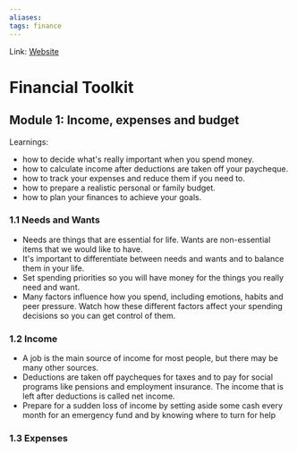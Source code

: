 ```yaml
---
aliases:
tags: finance
---
```

Link: [Website](https://www.canada.ca/en/financial-consumer-agency/services/financial-toolkit/)

# Financial Toolkit
## Module 1: Income, expenses and budget
Learnings:
-   how to decide what's really important when you spend money.
-   how to calculate income after deductions are taken off your paycheque.
-   how to track your expenses and reduce them if you need to.
-   how to prepare a realistic personal or family budget.
-   how to plan your finances to achieve your goals.

### 1.1 Needs and Wants
-   Needs are things that are essential for life. Wants are non-essential items that we would like to have.
-   It's important to differentiate between needs and wants and to balance them in your life.
-   Set spending priorities so you will have money for the things you really need and want.
-   Many factors influence how you spend, including emotions, habits and peer pressure. Watch how these different factors affect your spending decisions so you can get control of them.

### 1.2 Income
-   A job is the main source of income for most people, but there may be many other sources.
-   Deductions are taken off paycheques for taxes and to pay for social programs like pensions and employment insurance. The income that is left after deductions is called net income.
-   Prepare for a sudden loss of income by setting aside some cash every month for an emergency fund and by knowing where to turn for help

### 1.3 Expenses
